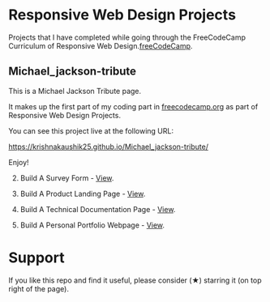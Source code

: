 # Responsive Web Design Projects
Projects that I have completed while going through the FreeCodeCamp Curriculum of Responsive Web Design.[freeCodeCamp](https://www.freecodecamp.org/learn/).

## Michael_jackson-tribute
This is a  Michael Jackson Tribute page.
 
It makes up the first part of my coding part in [freecodecamp.org](https://www.freecodecamp.org/learn/) as part of Responsive Web Design Projects.

You can see this project live at the following URL:

https://krishnakaushik25.github.io/Michael_jackson-tribute/

Enjoy!

2. Build A Survey Form - [View](https://krishnakaushik25.github.io/survey_form/).

3. Build A Product Landing Page - [View](https://krishnakaushik25.github.io/Product_Landing_Page/).

4. Build A Technical Documentation Page - [View](https://krishnakaushik25.github.io/build_documentation_Page/).

5. Build A Personal Portfolio Webpage - [View](https://krishnakaushik25.github.io/Sample_Portfolio_Webpage/).


# Support
If you like this repo and find it useful, please consider (★) starring it (on top right of the page).
